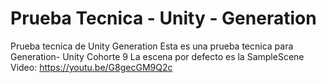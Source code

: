 # Prueba Tecnica - Unity - Generation
 Prueba tecnica de Unity Generation
Esta es una prueba tecnica para Generation- Unity Cohorte 9
 La escena por defecto es la SampleScene
 Video: https://youtu.be/G8gecGM9Q2c
